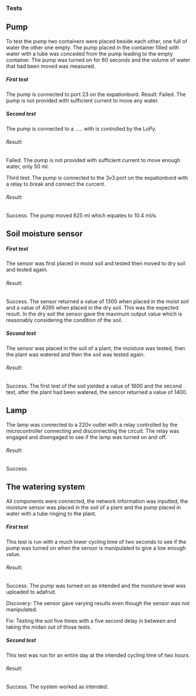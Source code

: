 ### Tests
## Pump
To test the pump two containers were placed beside each other, one full of water the other one empty. The pump placed in the container filled with water with a tube was conceded from the pump leading to the empty container. The pump was turned on for 60 seconds and the volume of water that had been moved was measured.

##### First test
The pump is connected to port 23 on the expationbord.
Result:
Failed. The pump is not provided with sufficient current to move any water.

##### Second test
The pump is connected to a ….. with is controlled by the LoPy.
###### Result:
Failed. The pump is not provided with sufficient current to move enough water, only 50 ml.

Third test:
The pump is connected to the 3v3 port on the expationbord with a relay to break and connect the curcent.
###### Result: 
Success. The pump moved 625 ml which equates to 10.4 ml/s.

## Soil moisture sensor

##### First test
The sensor was first placed in moist soil and tested then moved to dry soil and tested again.
###### Result: 
Success. The sensor returned a value of 1300 when placed in the moist soil and a value of 4095 when placed in the dry soil. 
This was the expected result. In the dry soil the sensor gave the maximum output value which is reasonably considering the condition of the soil. 

##### Second test
The sensor was placed in the soil of a plant, the moisture was tested, then the plant was watered and then the soil was tested again.
###### Result:
Success. The first test of the soil yielded a value of 1600 and the second test, after the plant had been watered, the sencor returned a value of 1400.

## Lamp
The lamp was connected to a 220v outlet with a relay controlled by the microcontroller connecting and disconnecting the circuit. The relay was engaged and disengaged to see if the lamp was turned on and off.
###### Result:
Success.

## The watering system
All components were connected, the network information was inputted, the moisture sensor was placed in the soil of a plant and the pump placed in water with a tube ringing to the plant.
##### First test
This test is run with a much lower cycling time of two seconds to see if the pump was turned on when the sensor is manipulated to give a low enough value.
###### Result:
Success. The pump was turned on as intended and the moisture level was uploaded to adafruit. 

Discovery: The sensor gave varying results even though the sensor was not manipulated.

Fix: Testing the soil five times with a five second delay in between and taking the midan out of those tests.

##### Second test
This test was run for an entire day at the intended cycling time of two hours.
###### Result:
Success. The system worked as intended.
